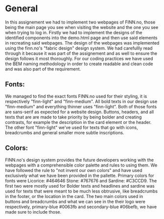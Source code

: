 # General 
In this assignement we had to implement two webpages of FINN.no, those being the main page you see when visiting the website and the one you see when trying to log in. Firstly we had to implement the designs of the identified components into the demo.html page and then use said elements in recreating said webpages. The design of the webpages was implemented using the finn.no's "fabric design" design system. We had carefullly read through it because it was part of the assignement and as well to ensure the design follows it most thoroughly. For our coding practices we have used the BEM naming methodology in order to create readable and clean code and was also part of the requirement.
## Fonts: 
We managed to find the exact fonts FINN.no used for their styling, it is respectively "finn-light" and "finn-medium". All bold texts in our design use "finn-medium" and everything thinner uses "finn-light". Both of those fonts are sans-serif as expected for a website design. Buttons, headers, and all texts that are are made to take priority by being bolder and creating contrasts, for example the description in the card element or the header. The other font  "finn-light" we've used for texts that go with icons, breadcrumbs and general smaller more subtle inscriptions.
## Colors:
FINN.no's design system provides the future developers working with the webpages with a comprehensible color palette and rules to using them. We have followed the rule to "not invent our own colors" and have used exclusively what we have been provided in the pallette. Primary colors for fonts were  Licorice: #464646 Stone: #767676 and Sardine: #C3CCD9. The first  two were mostly used for Bolder texts and headlines and sardine was used for texts that were meant to be much less obtrusive, like breadcrumbs in the footer, or the location in the card. The two main colors used in buttons and breadcrumbs and what we can see in the their logo were respectively, primary-blue #0063fb and secondary-blue #06befb, we have made sure to include those.
